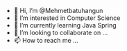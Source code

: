 - 👋 Hi, I’m @Mehmetbatuhangun
- 👀 I’m interested in Computer Science
- 🌱 I’m currently learning Java Spring
- 💞️ I’m looking to collaborate on ...
- 📫 How to reach me ...

<!---
Mehmetbatuhangun/Mehmetbatuhangun is a ✨ special ✨ repository because its `README.md` (this file) appears on your GitHub profile.
You can click the Preview link to take a look at your changes.
--->
